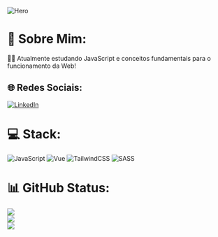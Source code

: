 ![Hero](https://github.com/user-attachments/assets/c45eae03-509f-42b6-ade8-3c4defbb3b51)

# 💫 Sobre Mim:
👨‍💻 Atualmente estudando JavaScript e conceitos fundamentais para o funcionamento da Web!


## 🌐 Redes Sociais:
[![LinkedIn](https://img.shields.io/badge/LinkedIn-%230077B5.svg?logo=linkedin&logoColor=white)](https://linkedin.com/in/juanferreiraverao) 

# 💻 Stack:
![JavaScript](https://img.shields.io/badge/javascript-%23323330.svg?style=for-the-badge&logo=javascript&logoColor=%23F7DF1E) ![Vue](https://img.shields.io/badge/Vue.js-35495E?style=for-the-badge&logo=vuedotjs&logoColor=4FC08D) ![TailwindCSS](https://img.shields.io/badge/Tailwind_CSS-grey?style=for-the-badge&logo=tailwind-css&logoColor=38B2AC) ![SASS](https://img.shields.io/badge/Sass-C69?style=for-the-badge&logo=sass&logoColor=fff)
# 📊 GitHub Status:
![](https://github-readme-stats.vercel.app/api?username=juanfkr&theme=dark&hide_border=false&include_all_commits=true&count_private=true)<br/>
![](https://github-readme-streak-stats.herokuapp.com/?user=juanfkr&theme=dark&hide_border=false)<br/>
![](https://github-readme-stats.vercel.app/api/top-langs/?username=juanfkr&theme=dark&hide_border=false&include_all_commits=true&count_private=true&layout=compact)
